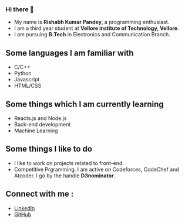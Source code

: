 ### Hi there 👋

* My name is **Rishabh Kumar Pandey**, a programming enthusiast.
* I am a third year student at **Vellore institute of Technology, Vellore**.
* I am pursuing **B.Tech** in Electronics and Communication Branch.

## Some languages I am familiar with 
* C/C++
* Python
* Javascript
* HTML/CSS

## Some things which I am currently learning 
* Reacts.js and Node.js
* Back-end development
* Machine Learning

## Some things I like to do
* I like to work on projects related to front-end.
* Competitive Prgramming. I am active on Codeforces, CodeChef and Atcoder.
  I go by the handle **D3nominator**.

## Connect with me : 
* [LinkedIn](www.linkedin.com/in/d3nominator)
* [GitHub](https://github.com/d3nominator) 

